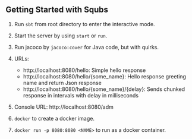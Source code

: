 Getting Started with Squbs
--------------------------

1. Run `sbt` from root directory to enter the interactive mode.

2. Start the server by using `start` or `run`.

3. Run jacoco by `jacoco:cover` for Java code, but with quirks.

5. URLs:
   * http://localhost:8080/hello: Simple hello response
   * http://localhost:8080/hello/{some_name}: Hello response greeting name and return Json response
   * http://localhost:8080/hello/{some_name}/{delay}: Sends chunked response in intervals with delay in milliseconds

6. Console URL: http://localhost:8080/adm

7. `docker` to create a docker image.

8. `docker run -p 8080:8080 <NAME>` to run as a docker container.
